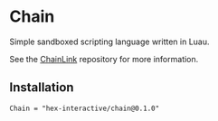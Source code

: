 # Chain

Simple sandboxed scripting language written in Luau.

See the [ChainLink](https://github.com/Hex-Interactive/ChainLink) repository for more information.

## Installation

```
Chain = "hex-interactive/chain@0.1.0"
```
